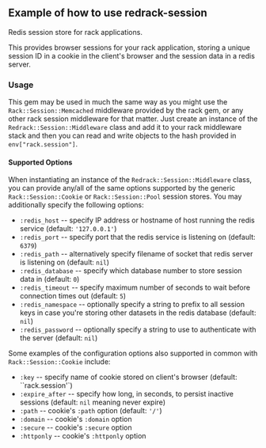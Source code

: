 ## Example of how to use redrack-session

Redis session store for rack applications.

This provides browser sessions for your rack application, storing a unique
session ID in a cookie in the client's browser and the session data in a redis
server.


### Usage

This gem may be used in much the same way as you might use the
`Rack::Session::Memcached` middleware provided by the rack gem, or any other
rack session middleware for that matter. Just create an instance of the
`Redrack::Session::Middleware` class and add it to your rack middleware stack
and then you can read and write objects to the hash provided in
`env["rack.session"]`.

#### Supported Options

When instantiating an instance of the `Redrack::Session::Middleware` class, you
can provide any/all of the same options supported by the generic
`Rack::Session::Cookie` or `Rack::Session::Pool` session stores. You may
additionally specify the following options:

- `:redis_host` -- specify IP address or hostname of host running the redis service (default: `'127.0.0.1'`)
- `:redis_port` -- specify port that the redis service is listening on (default: `6379`)
- `:redis_path` -- alternatively specify filename of socket that redis server is listening on (default: `nil`)
- `:redis_database` -- specify which database number to store session data in (default: `0`)
- `:redis_timeout` -- specify maximum number of seconds to wait before connection times out (default: `5`)
- `:redis_namespace` -- optionally specify a string to prefix to all session keys in case you're storing other datasets in the redis database (default: `nil`)
- `:redis_password` -- optionally specify a string to use to authenticate with the server (default: `nil`)

Some examples of the configuration options also supported in common with
`Rack::Session::Cookie` include:

- `:key` -- specify name of cookie stored on client's browser (default: ``rack.session'`)
- `:expire_after` -- specify how long, in seconds, to persist inactive sessions (default: `nil` meaning never expire)
- `:path` -- cookie's `:path` option (default: `'/'`)
- `:domain` -- cookie's `:domain` option
- `:secure` -- cookie's `:secure` option
- `:httponly` -- cookie's `:httponly` option


